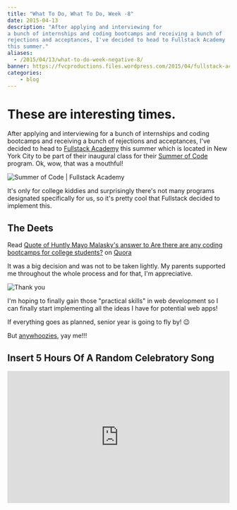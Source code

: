 ```yaml
---
title: "What To Do, What To Do, Week -8"
date: 2015-04-13
description: "After applying and interviewing for
a bunch of internships and coding bootcamps and receiving a bunch of
rejections and acceptances, I've decided to head to Fullstack Academy
this summer."
aliases:
  - /2015/04/13/what-to-do-week-negative-8/
banner: https://fvcproductions.files.wordpress.com/2015/04/fullstack-academy-banner.jpg?w=1024&h=435&crop=1
categories:
    - blog
---
```


# These are interesting times.

After applying and interviewing for a bunch of internships and coding bootcamps and receiving a bunch of rejections and acceptances, I've decided to head to [Fullstack Academy](https://fullstackacademy.com 'Fullstack Academy') this summer which is located in New York City to be part of their inaugural class for their [Summer of Code](https://www.fullstackacademy.com/summer-of-code 'Fullstack Academy | Summer of Code') program. Ok, wow, that was a mouthful!

![Summer of Code | Fullstack Academy](https://fvcproductions.files.wordpress.com/2015/04/summer-of-code-fullstack-academy.png)

It's only for college kiddies and surprisingly there's not many programs designated specifically for us, so it's pretty cool that Fullstack decided to implement this.

## The Deets

Read [Quote of Huntly Mayo Malasky's answer to Are there are any coding bootcamps for college students?](https://www.quora.com/Are-there-are-any-coding-bootcamps-for-college-students/answer/Huntly-Mayo-Malasky/quote/3466710) on [Quora](https://www.quora.com)

It was a big decision and was not to be taken lightly. My parents supported me throughout the whole process and for that, I'm appreciative.

![Thank you](https://www.quickmeme.com/img/6d/6dc5a6608cbb656374d791b68a7709f62dbb3e0f3742cf074b295dc8d8edc471.jpg)

I'm hoping to finally gain those "practical skills" in web development so I can finally start implementing all the ideas I have for potential web apps!

If everything goes as planned, senior year is going to fly by! :wink:

But [anywhoozies](https://twitter.com/swooz1e 'Swoozie'), yay me!!!

## Insert 5 Hours Of A Random Celebratory Song

<iframe width="100%" height="300" scrolling="no" frameborder="no" allow="autoplay" src="https://w.soundcloud.com/player/?url=https%3A//api.soundcloud.com/tracks/202700982&color=%23ff5500&auto_play=false&hide_related=false&show_comments=true&show_user=true&show_reposts=false&show_teaser=true&visual=true"></iframe>
